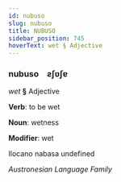 ```yaml
---
id: nubuso
slug: nubuso
title: NUBUSO
sidebar_position: 745
hoverText: wet § Adjective
---
```


### nubuso&emsp;<span kind="abugida">ƨʃʋʃɐ</span>

*wet* **§** Adjective

**Verb**: to be wet

**Noun**: wetness

**Modifier**: wet

Ilocano nabasa undefined

*Austronesian Language Family*
